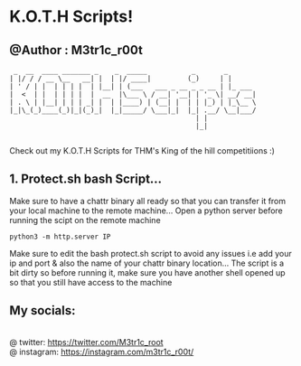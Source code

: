 # K.O.T.H Scripts!
## @Author : M3tr1c_r00t

```
 _  __  ____ _______ _    _  _____           _       _       
| |/ / / __ \__   __| |  | |/ ____|         (_)     | |      
| ' / | |  | | | |  | |__| | (___   ___ _ __ _ _ __ | |_ ___ 
|  <  | |  | | | |  |  __  |\___ \ / __| '__| | '_ \| __/ __|
| . \ | |__| | | | _| |  | |____) | (__| |  | | |_) | |_\__ \
|_|\_(_)____(_)|_|(_)_|  |_|_____/ \___|_|  |_| .__/ \__|___/
                                              | |            
                                              |_|       


```
Check out my K.O.T.H Scripts for THM's King of the hill competitiions :)




## 1. Protect.sh bash Script...
Make sure to have a chattr binary all ready so that you can transfer it from your local machine to the remote machine...
Open a python server before running the scipt on the remote machine
```
python3 -m http.server IP 
```

Make sure to edit the bash protect.sh script to avoid any issues i.e add your ip and port & also the name of your chattr binary location...
The script is a bit dirty so before running it, make sure you have another shell opened up so that you still have access to the machine

## My socials:
<br>@ twitter: https://twitter.com/M3tr1c_root
<br>@ instagram: https://instagram.com/m3tr1c_r00t/
